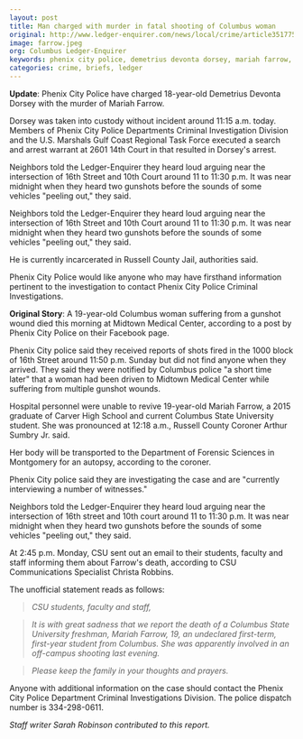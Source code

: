 ```yaml
---
layout: post
title: Man charged with murder in fatal shooting of Columbus woman
original: http://www.ledger-enquirer.com/news/local/crime/article35177511.html
image: farrow.jpeg
org: Columbus Ledger-Enquirer
keywords: phenix city police, demetrius devonta dorsey, mariah farrow, arrested, murder, csu student, crime, columbus ga, ledger enquirer
categories: crime, briefs, ledger
---
```


**Update**: Phenix City Police have charged 18-year-old Demetrius Devonta Dorsey with the murder of Mariah Farrow.

<!--break-->

Dorsey was taken into custody without incident around 11:15 a.m. today. Members of Phenix City Police Departments Criminal Investigation Division and the U.S. Marshals Gulf Coast Regional Task Force executed a search and arrest warrant at 2601 14th Court in that resulted in Dorsey's arrest.

Neighbors told the Ledger-Enquirer they heard loud arguing near the intersection of 16th Street and 10th Court around 11 to 11:30 p.m. It was near midnight when they heard two gunshots before the sounds of some vehicles "peeling out," they said. 
 
Neighbors told the Ledger-Enquirer they heard loud arguing near the intersection of 16th Street and 10th Court around 11 to 11:30 p.m. It was near midnight when they heard two gunshots before the sounds of some vehicles "peeling out," they said. 
 
He is currently incarcerated in Russell County Jail, authorities said.

Phenix City Police would like anyone who may have firsthand information pertinent to the investigation to contact Phenix City Police Criminal Investigations.

**Original Story**: A 19-year-old Columbus woman suffering from a gunshot wound died this morning at Midtown Medical Center, according to a post by Phenix City Police on their Facebook page.

Phenix City police said they received reports of shots fired in the 1000 block of 16th Street around 11:50 p.m. Sunday but did not find anyone when they arrived. They said they were notified by Columbus police "a short time later" that a woman had been driven to Midtown Medical Center while suffering from multiple gunshot wounds.

Hospital personnel were unable to revive 19-year-old Mariah Farrow, a 2015 graduate of Carver High School and current Columbus State University student. She was pronounced at 12:18 a.m., Russell County Coroner Arthur Sumbry Jr. said.

Her body will be transported to the Department of Forensic Sciences in Montgomery for an autopsy, according to the coroner.

Phenix City police said they are investigating the case and are "currently interviewing a number of witnesses."

Neighbors told the Ledger-Enquirer they heard loud arguing near the intersection of 16th street and 10th court around 11 to 11:30 p.m. It was near midnight when they heard two gunshots before the sounds of some vehicles "peeling out," they said.

At 2:45 p.m. Monday, CSU sent out an email to their students, faculty and staff informing them about Farrow's death, according to CSU Communications Specialist Christa Robbins.

The unofficial statement reads as follows:

> *CSU students, faculty and staff,*

> *It is with great sadness that we report the death of a Columbus State University freshman, Mariah Farrow, 19, an undeclared first-term, first-year student from Columbus. She was apparently involved in an off-campus shooting last evening.*

> *Please keep the family in your thoughts and prayers.*

Anyone with additional information on the case should contact the Phenix City Police Department Criminal Investigations Division. The police dispatch number is 334-298-0611.

*Staff writer Sarah Robinson contributed to this report.*